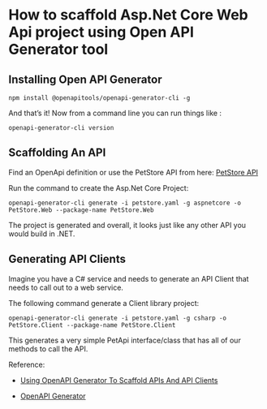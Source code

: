 # How to scaffold Asp.Net Core Web Api project using Open API Generator tool

## Installing Open API Generator

```shell
npm install @openapitools/openapi-generator-cli -g
```

And that’s it! Now from a command line you can run things like :

```shell
openapi-generator-cli version
```

## Scaffolding An API

Find an OpenApi definition or use the PetStore API from here: [PetStore API](https://editor.swagger.io/)

Run the command to create the Asp.Net Core Project:

```shell
openapi-generator-cli generate -i petstore.yaml -g aspnetcore -o PetStore.Web --package-name PetStore.Web
```

The project is generated and overall, it looks just like any other API you would build in .NET.

## Generating API Clients

Imagine you have a C# service and needs to generate an API Client that needs to call out to a web service.

The following command generate a Client library project:

```shell
openapi-generator-cli generate -i petstore.yaml -g csharp -o PetStore.Client --package-name PetStore.Client
```

This generates a very simple PetApi interface/class that has all of our methods to call the API.

Reference:

- [Using OpenAPI Generator To Scaffold APIs And API Clients](https://dotnetcoretutorials.com/2022/02/06/using-openapi-generator-to-scaffold-apis-and-api-clients/)

- [OpenAPI Generator](https://openapi-generator.tech/)
